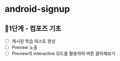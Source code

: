 # android-signup

## 🚀1단계 - 컴포즈 기초 
- [ ] 제시된 학습 테스트 완성
- [ ] Preview 노출
- [ ] Preview의 interactive 모드를 활용하여 버튼 클릭해보기
